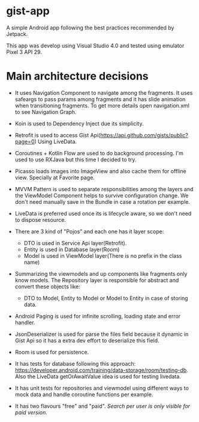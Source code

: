 # gist-app
A simple Android app following the best practices recommended by Jetpack. 

This app was develop using Visual Studio 4.0 and tested using emulator Pixel 3 API 29.

# Main architecture decisions
- It uses Navigation Component to navigate among the fragments. It uses safeargs
 to pass params among fragments and it has slide animation when transitioning fragments. 
 To get more details open navigation.xml to see Navigation Graph.
 
- Koin is used to Dependency Inject due its simplicity.  

- Retrofit is used to access Gist Api(https://api.github.com/gists/public?page=0) 
Using LiveData.

- Coroutines + Kotlin Flow are used to do background processing. I'm used to use RXJava
but this time I decided to try.

- Picasso loads images into ImageView and also cache them for offline view. Specially at Favorite
page.

- MVVM Pattern is used to separate responsibilities among the layers and the ViewModel Component helps 
to survive configuration change. We don't need manually save in the Bundle in case
a rotation per example.

- LiveData is preferred used once its is lifecycle aware, so we don't need to dispose resource.

- There are 3 kind of "Pojos" and each one has it layer scope:
    - DTO is used in Service Api layer(Retrofit).
    - Entity is used in Database layer(Room)
    - Model is used in ViewModel layer(There is no prefix in the class name)

- Summarizing the viewmodels and up components like fragments only know models.
The Repository layer is responsible for abstract and convert these objects like: 
    - DTO to Model, Entity to Model or Model to Entity in case of storing data.     

- Android Paging is used for infinite scrolling, loading state and error handler.

- JsonDeserializer is used for parse the files field because it dynamic in Gist Api so it has a extra
dev effort to deserialize this field.

- Room is used for persistence.

- It has tests for database following this approach: https://developer.android.com/training/data-storage/room/testing-db.
Also the LiveData getOrAwaitValue idea is used for testing livedata. 

- It has unit tests for repositories and viewmodel using different ways to mock data and handle
coroutine functions per example.

- It has two flavours "free" and "paid". *Search per user is only visible for paid version.*
